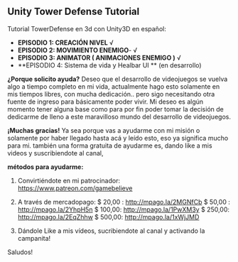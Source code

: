 ## Unity Tower Defense Tutorial
Tutorial TowerDefense en 3d con Unity3D en español:

- **EPISODIO 1: CREACIÓN NIVEL** √
- **EPISODIO 2: MOVIMIENTO ENEMIGO**- √
- **EPISODIO 3: ANIMATOR ( ANIMACIONES ENEMIGO )** √
- **EPISODIO 4: Sistema de vida y Healbar UI ** (en desarrollo)

**¿Porque solicito ayuda?**
Deseo que el desarrollo de videojuegos se vuelva algo a tiempo completo en mi vida, actualmente hago esto solamente en mis tiempos libres, con mucha dedicación.. pero sigo necesitando otra fuente de ingreso para básicamente poder vivir. Mi deseo es algún momento tener alguna base como para por fin poder tomar la decisión de dedicarme de lleno a este maravilloso mundo del desarrollo de videojuegos.

**¡Muchas gracias!**
Ya sea porque vas a ayudarme con mi misión o solamente por haber llegado hasta acá y leído esto, eso ya significa mucho para mi.
también una forma gratuita de ayudarme es, dando like a mis videos y suscribiendote al canal,


**métodos para ayudarme:**


1) Convirtiéndote en mi patrocinador: https://www.patreon.com/gamebelieve

2) A través de mercadopago:
$ 20,00 : http://mpago.la/2MGNfCb
$ 50,00 : http://mpago.la/2YhpH5n
$ 100,00: http://mpago.la/1PwXM3y
$ 250,00: http://mpago.la/2EqZhhw
$ 500,00: http://mpago.la/1xWjJMD


3) Dándole Like a mis vídeos, sucribiendote al canal y activando la campanita!

Saludos!
